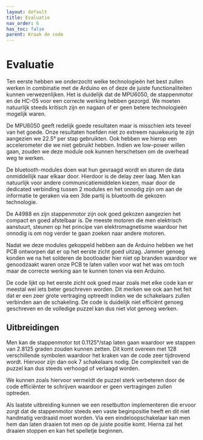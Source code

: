 ```yaml
---
layout: default
title: Evaluatie
nav_order: 6
has_toc: false
parent: Kraak de code
---
```


# Evaluatie

Ten eerste hebben we onderzocht welke technologieën het best zullen werken in combinatie met de Arduino en of deze de juiste functionaliteiten kunnen verwezenlijken. Het is duidelijk dat de MPU6050, de stappenmotor en de HC-05 voor een correcte werking hebben gezorgd. We moeten natuurlijk steeds kritisch zijn en nagaan of er geen betere technologieën mogelijk waren. 

De MPU6050 geeft redelijk goede resultaten maar is misschien iets teveel van het goede. Onze resultaten hoefden niet zo extreem nauwkeurig te zijn aangezien we 22.5° per stap gebruikten. Ook hebben we hierop een accelerometer die we niet gebruikt hebben. Indien we low-power willen gaan, zouden we deze module ook kunnen herschetsen om de overhead weg te werken.

De bluetooth-modules doen wat hun gevraagd wordt en sturen de data onmiddellijk naar elkaar door. Hierdoor is de delay zeer laag. Men kan natuurlijk voor andere communicatiemiddelen kiezen, maar door de dedicated verbinding tussen 2 modules en het onnodig zijn om aan de informatie te geraken via een 3de partij is bluetooth de gekozen technologie.

De A4988 en zijn stappenmotor zijn ook goed gekozen aangezien het compact en goed afstelbaar is. De meeste motoren die men elektrisch aanstuurt, steunen op het principe van elektromagnetisme waardoor het onnodig is om nog verder te gaan zoeken naar andere motoren. 

Nadat we deze modules gekoppeld hebben aan de Arduino hebben we het PCB ontworpen dat er op het eerste zicht goed uitzag. Jammer genoeg konden we na het solderen de bootloader hier niet op branden waardoor we genoodzaakt waren onze PCB te laten vallen voor wat het was om toch maar de correcte werking aan te kunnen tonen via een Arduino.

De code lijkt op het eerste zicht ook goed maar zoals met elke code kan er meestal wel iets beter geschreven worden. Dit merken we ook aan het feit dat er een zeer grote vertraging optreedt indien we de schakelaars zullen verbinden aan de schakeling. De code is duidelijk niet efficiënt genoeg geschreven en de volledige puzzel kan dus niet vlot genoeg werken.

## Uitbreidingen

Men kan de stappenmotor tot 0.1125°/stap laten gaan waardoor we stappen van 2.8125 graden zouden kunnen zetten. Dit komt overeen met 128 verschillende symbolen waardoor het kraken van de code zeer tijdrovend wordt. Hiervoor zijn dan ook 7 schakelaars nodig. De complexiteit van de puzzel kan dus steeds verhoogd of verlaagd worden.

We kunnen zoals hiervoor vermeldt de puzzel sterk verbeteren door de code efficiënter te schrijven waardoor er geen vertragingen zullen optreden. 

Als laatste uitbreiding kunnen we een resetbutton implementeren die ervoor zorgt dat de stappenmotor steeds een vaste beginpositie heeft en dit niet handmatig verdraaid moet worden. Via een eindeloopschakelaar kan men hem dan laten draaien tot men op de juiste positie komt. Hierna zal het draaien stoppen en kan het spelletje beginnen.